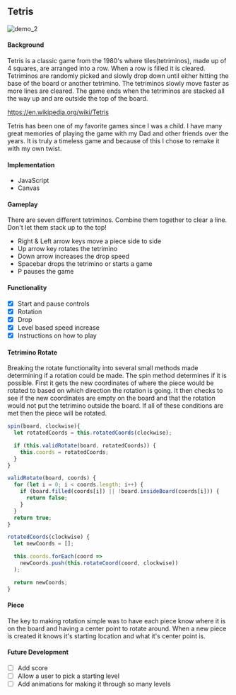 ## Tetris

![demo_2](/assets/demo_2.gif)

#### Background
Tetris is a classic game from the 1980's where tiles(tetriminos), made up of 4 squares, are arranged into a row. When a row is filled it is cleared. Tetriminos are randomly picked and slowly drop down until either hitting the base of the board or another tetrimino. The tetriminos slowly move faster as more lines are cleared. The game ends when the tetriminos are stacked all the way up and are outside the top of the board.

https://en.wikipedia.org/wiki/Tetris

Tetris has been one of my favorite games since I was a child. I have many great memories of playing the game with my Dad and other friends over the years. It is truly a timeless game and because of this I chose to remake it with my own twist.

#### Implementation
- JavaScript
- Canvas

#### Gameplay

There are seven different tetriminos. Combine them together to clear a line. Don't let them stack up to the top!

- Right & Left arrow keys move a piece side to side
- Up arrow key rotates the tetrimino
- Down arrow increases the drop speed
- Spacebar drops the tetrimino or starts a game
- P pauses the game

#### Functionality
- [x] Start and pause controls
- [x] Rotation
- [x] Drop
- [x] Level based speed increase
- [x] Instructions on how to play

#### Tetrimino Rotate

Breaking the rotate functionality into several small methods made determining if a rotation could be made. The spin method determines if it is possible. First it gets the new coordinates of where the piece would be rotated to based on which direction the rotation is going. It then checks to see if the new coordinates are empty on the board and that the rotation would not put the tetrimino outside the board. If all of these conditions are met then the piece will be rotated.


```JavaScript
spin(board, clockwise){
  let rotatedCoords = this.rotatedCoords(clockwise);

  if (this.validRotate(board, rotatedCoords)) {
    this.coords = rotatedCoords;
  }
}

validRotate(board, coords) {
  for (let i = 0; i < coords.length; i++) {
    if (board.filled(coords[i]) || !board.insideBoard(coords[i])) {
      return false;
    }
  }
  return true;
}

rotatedCoords(clockwise) {
  let newCoords = [];

  this.coords.forEach(coord =>
    newCoords.push(this.rotateCoord(coord, clockwise))
  );

  return newCoords;
}
```

#### Piece

The key to making rotation simple was to have each piece know where it is on the board and having a center point to rotate around. When a new piece is created it knows it's starting location and what it's center point is.

#### Future Development 

- [ ] Add score
- [ ] Allow a user to pick a starting level
- [ ] Add animations for making it through so many levels
